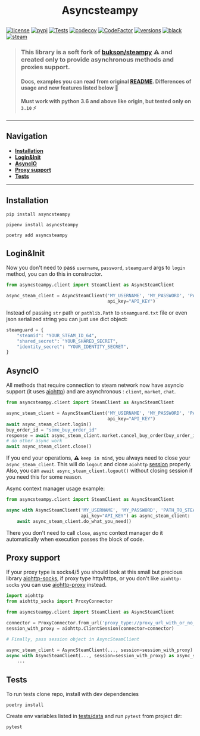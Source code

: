 # <p align="center">Asyncsteampy</p>

[![license](https://img.shields.io/github/license/somespecialone/asyncsteampy)](https://github.com/somespecialone/asyncsteampy/blob/master/LICENSE)
[![pypi](https://img.shields.io/pypi/v/asyncsteampy)](https://pypi.org/project/asyncsteampy)
[![Tests](https://github.com/somespecialone/asyncsteampy/actions/workflows/tests.yml/badge.svg)](https://github.com/somespecialone/asyncsteampy/actions/workflows/tests.yml)
[![codecov](https://codecov.io/gh/somespecialone/asyncsteampy/branch/master/graph/badge.svg?token=H3JL81SL7P)](https://codecov.io/gh/somespecialone/asyncsteampy)
[![CodeFactor](https://www.codefactor.io/repository/github/somespecialone/asyncsteampy/badge)](https://www.codefactor.io/repository/github/somespecialone/asyncsteampy)
[![versions](https://img.shields.io/pypi/pyversions/asyncsteampy)](https://pypi.org/project/asyncsteampy)
[![black](https://img.shields.io/badge/code%20style-black-000000.svg)](https://github.com/psf/black)
[![steam](https://shields.io/badge/steam-1b2838?logo=steam)](https://store.steampowered.com/)

> ### This library is a soft fork of [bukson/steampy](https://github.com/bukson/steampy) ⚠ and created only to provide asynchronous methods and proxies support.
> #### Docs, examples you can read from original [README](https://github.com/bukson/steampy#readme). Differences of usage and new features listed below 📖
> #### Must work with python 3.6 and above like origin, but tested only on `3.10` ⚡
---

## Navigation

- [**Installation**](#installation)
- [**Login&Init**](#logininit)
- [**AsyncIO**](#asyncio)
- [**Proxy support**](#proxy-support)
- [**Tests**]()

---

## Installation

```shell
pip install asyncsteampy

pipenv install asyncsteampy

poetry add asyncsteampy
```

## Login&Init

Now you don't need to pass `username`, `password`, `steamguard` args to `login` method, you can do this in constructor.

```python
from asyncsteampy.client import SteamClient as AsyncSteamClient

async_steam_client = AsyncSteamClient('MY_USERNAME', 'MY_PASSWORD', 'PATH_TO_STEAMGUARD_FILE/STEAMGUARD_DICT',
                                      api_key="API_KEY")
```

Instead of passing `str` path or `pathlib.Path` to `steamguard.txt` file or even json serialized string you can just use
dict object:

```py
steamguard = {
    "steamid": "YOUR_STEAM_ID_64",
    "shared_secret": "YOUR_SHARED_SECRET",
    "identity_secret": "YOUR_IDENTITY_SECRET",
}
```

## AsyncIO

All methods that require connection to steam network now have asyncio support (it
uses [aiohttp](https://github.com/aio-libs/aiohttp)) and are asynchronous : `client`, `market`, `chat`.

```py
from asyncsteampy.client import SteamClient as AsyncSteamClient

async_steam_client = AsyncSteamClient('MY_USERNAME', 'MY_PASSWORD', 'PATH_TO_STEAMGUARD_FILE/STEAMGUARD_DICT',
                                      api_key="API_KEY")
await async_steam_client.login()
buy_order_id = "some_buy_order_id"
response = await async_steam_client.market.cancel_buy_order(buy_order_id)
# do other async work
await async_steam_client.close()
```

If you end your operations, ⚠️ `keep in mind`, you always need to close your `async_steam_client`. This will do `logout`
and close `aiohttp` [session](https://docs.aiohttp.org/en/stable/client_reference.html#client-session) properly. Also,
you can `await async_steam_client.logout()` without closing session if you need this for some reason.

Async context manager usage example:

```py
from asyncsteampy.client import SteamClient as AsyncSteamClient

async with AsyncSteamClient('MY_USERNAME', 'MY_PASSWORD', 'PATH_TO_STEAMGUARD_FILE/STEAMGUARD_DICT',
                            api_key="API_KEY") as async_steam_client:
    await async_steam_client.do_what_you_need()
```

There you don't need to call `close`, async context manager do it automatically when execution passes the block of code.

## Proxy support

If your proxy type is socks4/5 you should look at this small but precious
library [aiohttp-socks](https://github.com/romis2012/aiohttp-socks), if proxy type http/https, or you don't
like `aiohttp-socks` you can use [aiohttp-proxy](
https://github.com/Skactor/aiohttp-proxy) instead.

```python
import aiohttp
from aiohttp_socks import ProxyConnector

from asyncsteampy.client import SteamClient as AsyncSteamClient

connector = ProxyConnector.from_url('proxy_type://proxy_url_with_or_no_auth')
session_with_proxy = aiohttp.ClientSession(connector=connector)

# Finally, pass session object in AsyncSteamClient

async_steam_client = AsyncSteamClient(..., session=session_with_proxy)
async with AsyncSteamClient(..., session=session_with_proxy) as async_steam_client:
    ...
```

## Tests

To run tests clone repo, install with dev dependencies

```shell
poetry install
```

Create env variables listed in [tests/data](tests/data.py) and run `pytest` from project dir:

```shell
pytest
```
